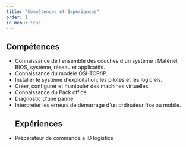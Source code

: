 ```yaml
---
title: "Compétences et Expériences"
order: 1
in_menu: true
---
```

<section class="skills">
<h1>Compétences</h1>        
<ul>
            <li>Connaissance de l'ensemble des couches d'un système : Matériel, BIOS, système, réseau et applicatifs.</li>
            <li>Connaissance du modèle OSI-TCP/IP.</li>
            <li>Installer le système d'exploitation, les pilotes et les logiciels.</li>
            <li>Créer, configurer et manipuler des machines virtuelles.</li>
            <li>Connaissance du Pack office</li>
            <li>Diagnostic d'une panne</li>
            <li>Interpréter les erreurs de démarrage d'un ordinateur fixe ou mobile.</li>
<h1> Expériences </h1>
<li> Préparateur de commande a ID logistics </li>
        </ul>
    </section> 